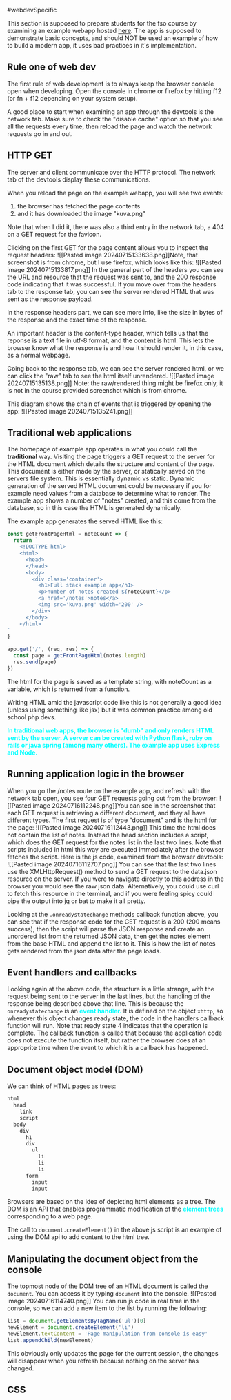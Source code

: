 #webdevSpecific 

This section is supposed to prepare students for the fso course by examining an example webapp hosted [here](https://studies.cs.helsinki.fi/exampleapp/). The app is supposed to demonstrate basic concepts, and should NOT be used an example of how to build a modern app, it uses bad practices in it's implementation.

## Rule one of web dev
The first rule of web development is to always keep the browser console open when developing. Open the console in chrome or firefox by hitting f12 (or fn + f12 depending on your system setup). 

A good place to start when examining an app through the devtools is the network tab. Make sure to check the "disable cache" option so that you see all the requests every time, then reload the page and watch the network requests go in and out.

## HTTP GET
The server and client communicate over the HTTP protocol. The network tab of the devtools display these communications.

When you reload the page on the example webapp, you will see two events:
1. the browser has fetched the page contents
2. and it has downloaded the image "kuva.png"

Note that when I did it, there was also a third entry in the network tab, a 404 on a GET request for the favicon.

Clicking on the first GET for the page content allows you to inspect the request headers:
![[Pasted image 20240715133638.png]]Note, that screenshot is from chrome, but I use firefox, which looks like this:
![[Pasted image 20240715133817.png]]
In the general part of the headers you can see the URL and resource that the request was sent to, and the 200 response code indicating that it was successful. If you move over from the headers tab to the response tab, you can see the server rendered HTML that was sent as the response payload.

In the response headers part, we can see more info, like the size in bytes of the response and the exact time of the response. 

An important header is the content-type header, which tells us that the reponse is a text file in utf-8 format, and the content is html. This lets the browser know what the response is and how it should render it, in this case, as a normal webpage. 

Going back to the response tab, we can see the server rendered html, or we can click the "raw" tab to see the html itself unrendered. 
![[Pasted image 20240715135138.png]]
Note: the raw/rendered thing might be firefox only, it is not in the course provided screenshot which is from chrome. 

This diagram shows the chain of events that is triggered by opening the app:
![[Pasted image 20240715135241.png]]

## Traditional web applications
The homepage of example app operates in what you could call the **traditional** way. Visiting the page triggers a GET request to the server for the HTML document which details the structure and content of the page. This document is either made by the server, or statically saved on the servers file system. This is essentially dynamic vs static. Dynamic generation of the served HTML document could be necessary if you for example need values from a database to determine what to render. The example app shows a number of "notes" created, and this come from the database, so in this case the HTML is generated dynamically. 

The example app generates the served HTML like this:
```javascript
const getFrontPageHtml = noteCount => {
  return `
    <!DOCTYPE html>
    <html>
      <head>
      </head>
      <body>
        <div class='container'>
          <h1>Full stack example app</h1>
          <p>number of notes created ${noteCount}</p>
          <a href='/notes'>notes</a>
          <img src='kuva.png' width='200' />
        </div>
      </body>
    </html>
`
}

app.get('/', (req, res) => {
  const page = getFrontPageHtml(notes.length)
  res.send(page)
})
```
The html for the page is saved as a template string, with noteCount as a variable, which is returned from a function. 

Writing HTML amid the javascript code like this is not generally a good idea (unless using something like jsx) but it was common practice among old school php devs. 

<div style="font-weight: bold; color: cyan;">In traditional web apps, the browser is "dumb" and only renders HTML sent by the server. A server can be created with Python flask, ruby on rails or java spring (among many others). The example app uses Express and Node. </div>

## Running application logic in the browser
When you go the /notes route on the example app, and refresh with the network tab open, you see four GET requests going out from the browser:
![[Pasted image 20240716112248.png]]You can see in the screenshot that each GET request is retrieving a different document, and they all have different types. The first request is of type "document" and is the html for the page:
![[Pasted image 20240716112443.png]]
This time the html does not contain the list of notes. Instead the head section includes a script, which does the GET request for the notes list in the last two lines. Note that scripts included in html this way are executed immediately after the browser fetches the script. Here is the js code, examined from the browser devtools:
![[Pasted image 20240716112707.png]]
You can see that the last two lines use the XMLHttpRequest() method to send a GET request to the data.json resource on the server. If you were to navigate directly to this address in the browser you would see the raw json data. Alternatively, you could use curl to fetch this resource in the terminal, and if you were feeling spicy could pipe the output into jq or bat to make it all pretty.

Looking at the `.onreadystatechange` methods callback function above, you can see that if the response code for the GET request is a 200 (200 means success), then the script will parse the JSON response and create an unordered list from the returned JSON data, then get the notes element from the base HTML and append the list to it. This is how the list of notes gets rendered from the json data after the page loads.

## Event handlers and callbacks
Looking again at the above code, the structure is a little strange, with the request being sent to the server in the last lines, but the handling of the response being described above that line. This is because the `onreadystatechange` is an <span style='font-weight: bold; color: cyan'>event handler.</span> It is defined on the object `xhttp`, so whenever this object changes ready state, the code in the handlers callback function will run. Note that ready state 4 indicates that the operation is complete. The callback function is called that because the application code does not execute the function itself, but rather the browser does at an approprite time when the event to which it is a callback has happened.

## Document object model (DOM)
We can think of HTML pages as trees:
```html
html
  head
    link
    script
  body
    div
      h1
      div
        ul
          li
          li
          li
      form
        input
        input
```
Browsers are based on the idea of depicting html elements as a tree. The DOM is an API that enables programmatic modification of the <span style="font-weight: bold; color: cyan">element trees</span> corresponding to a web page.

The call to `document.createElement()` in the above js script is an example of using the DOM api to add content to the html tree.

## Manipulating the document object from the console
The topmost node of the DOM tree of an HTML document is called the `document`. You can access it by typing `document` into the console.
![[Pasted image 20240716114740.png]]
You can run js code in real time in the console, so we can add a new item to the list by running the following:
```javascript
list = document.getElementsByTagName('ul')[0]
newElement = document.createElement('li')
newElement.textContent = 'Page manipulation from console is easy'
list.appendChild(newElement)
```
This obviously only updates the page for the current session, the changes will disappear when you refresh because nothing on the server has changed.

## CSS
